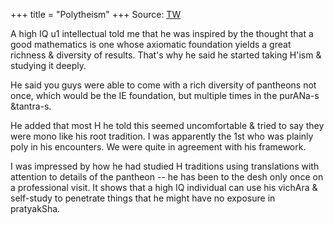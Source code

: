 +++
title = "Polytheism"
+++
Source: [TW](https://twitter.com/blog_supplement/status/1704305306333815262)

A high IQ u1 intellectual told me that he was inspired by the thought that a good mathematics is one whose axiomatic foundation yields a great richness & diversity of results. That's why he said he started taking H'ism & studying it deeply. 

He said you guys were able to come with a rich diversity of pantheons not once, which would be the IE foundation, but multiple times in the purANa-s &tantra-s. 

He added that most H he told this seemed uncomfortable & tried to say they were mono like his root tradition. I was apparently the 1st who was plainly poly in his encounters. We were quite in agreement with his framework. 

I was impressed by how he had studied H traditions using translations with attention to details of the pantheon -- he has been to the desh only once on a professional visit.  It shows that a high IQ individual can use his vichAra  & self-study to penetrate things that he might have no exposure in pratyakSha.
